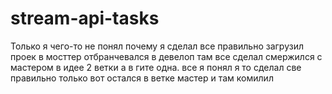 # stream-api-tasks
Только я чего-то не понял почему я сделал все правильно
загрузил проек в мосттер отбранчевался в девелоп там все сделал смержился с мастером 
в идее 2 ветки а в гите одна.
все я понял я то сделал све правильно только вот остался в ветке мастер и там комилил 
